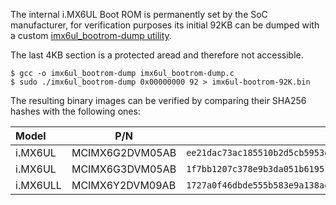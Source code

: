 The internal i.MX6UL Boot ROM is permanently set by the SoC manufacturer, for
verification purposes its initial 92KB can be dumped with a custom
[imx6ul_bootrom-dump utility](https://github.com/inversepath/usbarmory/blob/master/software/util/imx6ul_bootrom-dump.c).

The last 4KB section is a protected aread and therefore not accessible.

```
$ gcc -o imx6ul_bootrom-dump imx6ul_bootrom-dump.c
$ sudo ./imx6ul_bootrom-dump 0x00000000 92 > imx6ul-bootrom-92K.bin
```

The resulting binary images can be verified by comparing their SHA256 hashes with the following ones:

| Model    | P/N             | SHA256                                                             |
|:---------|-----------------|--------------------------------------------------------------------|
| i.MX6UL  | MCIMX6G2DVM05AB | `ee21dac73ac185510b2d5cb5953db29cb2f20b95be8971a1b2f10b33d337b996` |
| i.MX6UL  | MCIMX6G3DVM05AB | `1f7bb1207c378e9b3da051b6195151661522eeaec17d557ecd855fb56eb374e7` |
| i.MX6ULL | MCIMX6Y2DVM09AB | `1727a0f46dbde555b583e9a138ae359389974b7be4369ffd4a252a8730f7e59b` |
